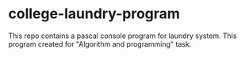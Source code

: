 # college-laundry-program
This repo contains a pascal console program for laundry system. This program created for "Algorithm and programming" task.
